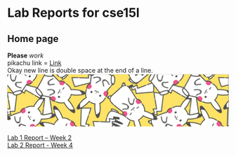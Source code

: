 # Lab Reports for cse15l
## Home page
**Please** *work*  
pikachu link = [Link](https://cdn11.bigcommerce.com/s-gyhhtwx4/images/stencil/1280x1280/products/3496/9708/079346048182_Puzzle_800__12634.1625757776.jpg?c=2)  
Okay new line is double space at the end of a line.  
![Image](./Images/pikachu.PNG)

[Lab 1 Report – Week 2](lab-report-1-week-2.html)  
[Lab 2 Report - Week 4](lab-report-2-week-4.html)
